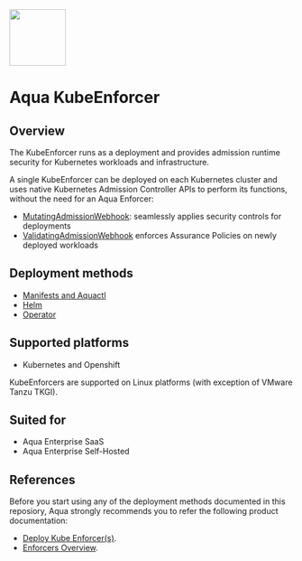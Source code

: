 <img src="https://avatars3.githubusercontent.com/u/12783832?s=200&v=4" height="100" width="100" />

# Aqua KubeEnforcer

## Overview

The KubeEnforcer runs as a deployment and provides admission runtime security for Kubernetes workloads and infrastructure.

A single KubeEnforcer can be deployed on each Kubernetes cluster and uses native Kubernetes Admission Controller APIs to perform its functions, without the need for an Aqua Enforcer:

* [MutatingAdmissionWebhook](https://kubernetes.io/docs/reference/access-authn-authz/admission-controllers/#mutatingadmissionwebhook): seamlessly applies security controls for deployments
* [ValidatingAdmissionWebhook](https://kubernetes.io/docs/reference/access-authn-authz/admission-controllers/#validatingadmissionwebhook) enforces Assurance Policies on newly deployed workloads

## Deployment methods
* [Manifests and Aquactl](./kubernetes_and_openshift/manifests)
* [Helm](./kubernetes_and_openshift/helm)
* [Operator](./kubernetes_and_openshift/operator)

## Supported platforms
* Kubernetes and Openshift

KubeEnforcers are supported on Linux platforms (with exception of VMware Tanzu TKGI).

## Suited for
* Aqua Enterprise SaaS
* Aqua Enterprise Self-Hosted

## References

Before you start using any of the deployment methods documented in this reposiory, Aqua strongly recommends you to refer the following product documentation:
* [Deploy Kube Enforcer(s)](https://docs.aquasec.com/docs/deploy-k8s-aqua-kubeenforcers).
* [Enforcers Overview](https://docs.aquasec.com/docs/enforcers-overview#section-kube-enforcers).
